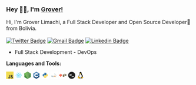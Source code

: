 ### Hey 👋🏽, I'm [Grover!](https://github.com/Grover101) 
<!-- <br/>

<a href="https://twitter.com/GroverLimachi2">
  <img align="left" alt="Grover Limachi | Twitter" width="22px" src="https://cdn.jsdelivr.net/npm/simple-icons@v3/icons/twitter.svg" />
</a>
<a href="https://www.linkedin.com/in/grover-limachi/">
  <img align="left" alt="Grover's Linkdein" width="22px" src="https://cdn.jsdelivr.net/npm/simple-icons@v3/icons/linkedin.svg" />
</a>
--> 


Hi, I'm Grover Limachi, a Full Stack Developer and Open Source Developer🚀 from Bolivia. <br> <br> 
[![Twitter Badge](http://img.shields.io/badge/-@howdevelop-1ca0f1?style=social&logo=twitter&logoColor=blue&link=https://twitter.com/GroverLimachi2)](https://twitter.com/GroverLimachi2) 
[![Gmail Badge](https://img.shields.io/badge/-GMail-c14438?style=social&logo=Gmail&logoColor=red&link=mailto:limachigrover09@gmail.com)](mailto:limachigrover09@gmail.com)
[![Linkedin Badge](https://img.shields.io/badge/-GMail-c14438?style=social&logo=Linkedin&logoColor=blue&link=link=https://www.linkedin.com/in/grover-limachi/)](https://www.linkedin.com/in/grover-limachi/)
<br />


- Full Stack Development - DevOps


**Languages and Tools:**  

<code><img height="20" src="https://raw.githubusercontent.com/github/explore/80688e429a7d4ef2fca1e82350fe8e3517d3494d/topics/javascript/javascript.png"></code>
<code><img height="20" src="https://raw.githubusercontent.com/github/explore/80688e429a7d4ef2fca1e82350fe8e3517d3494d/topics/react/react.png"></code>
<code><img height="20" src="https://raw.githubusercontent.com/github/explore/80688e429a7d4ef2fca1e82350fe8e3517d3494d/topics/nodejs/nodejs.png"></code>
<code><img height="20" src="https://raw.githubusercontent.com/github/explore/80688e429a7d4ef2fca1e82350fe8e3517d3494d/topics/cpp/cpp.png"></code>
<code><img height="20" src="https://raw.githubusercontent.com/github/explore/80688e429a7d4ef2fca1e82350fe8e3517d3494d/topics/python/python.png"></code>
<code><img height="20" src="https://raw.githubusercontent.com/github/explore/80688e429a7d4ef2fca1e82350fe8e3517d3494d/topics/mysql/mysql.png"></code>
<code><img height="20" src="https://raw.githubusercontent.com/github/explore/80688e429a7d4ef2fca1e82350fe8e3517d3494d/topics/git/git.png"></code>
<code><img height="20" src="https://raw.githubusercontent.com/github/explore/80688e429a7d4ef2fca1e82350fe8e3517d3494d/topics/terminal/terminal.png"></code>
<code><img height="20" src="https://raw.githubusercontent.com/github/explore/80688e429a7d4ef2fca1e82350fe8e3517d3494d/topics/linux/linux.png"></code>
